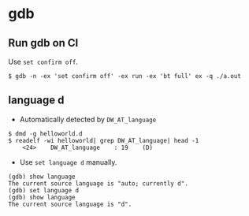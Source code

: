# gdb

## Run gdb on CI

Use `set confirm off`.

```console
$ gdb -n -ex 'set confirm off' -ex run -ex 'bt full' ex -q ./a.out
```

## language d

* Automatically detected by `DW_AT_language`

```console
$ dmd -g helloworld.d
$ readelf -wi helloworld| grep DW_AT_language| head -1
    <24>    DW_AT_language    : 19    (D)
```

* Use `set language d` manually.

```
(gdb) show language
The current source language is "auto; currently d".
(gdb) set language d
(gdb) show language
The current source language is "d".
```
